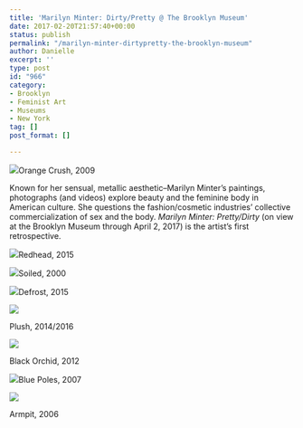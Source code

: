 ```yaml
---
title: 'Marilyn Minter: Dirty/Pretty @ The Brooklyn Museum'
date: 2017-02-20T21:57:40+00:00
status: publish
permalink: "/marilyn-minter-dirtypretty-the-brooklyn-museum"
author: Danielle
excerpt: ''
type: post
id: "966"
category:
- Brooklyn
- Feminist Art
- Museums
- New York
tag: []
post_format: []

---
```

  
![](https://c1.staticflickr.com/3/2377/32639002270_abd93753b0_k.jpg)Orange Crush, 2009

Known for her sensual, metallic aesthetic–Marilyn Minter’s paintings, photographs (and videos) explore beauty and the feminine body in American culture. She questions the fashion/cosmetic industries’ collective commercialization of sex and the body. _Marilyn Minter: Pretty/Dirty_ (on view at the Brooklyn Museum through April 2, 2017) is the artist’s first retrospective.

![](https://c1.staticflickr.com/4/3874/32865752392_e81f8caf5a_z.jpg)Redhead, 2015

![](https://c1.staticflickr.com/3/2805/32205902853_1311ee1a68_z.jpg)Soiled, 2000

  
![](https://c1.staticflickr.com/3/2150/32639000310_dc0cea746e.jpg)Defrost, 2015

  
![](https://c1.staticflickr.com/3/2532/32205903813_c85ae05262.jpg)

Plush, 2014/2016  
  
![](https://c1.staticflickr.com/3/2591/32639006520_a607f8d08e.jpg)

Black Orchid, 2012

![](https://c1.staticflickr.com/3/2296/32639005840_a19e7532d8.jpg)Blue Poles, 2007

![](https://c1.staticflickr.com/3/2434/32205901333_3772419fe4.jpg)

Armpit, 2006